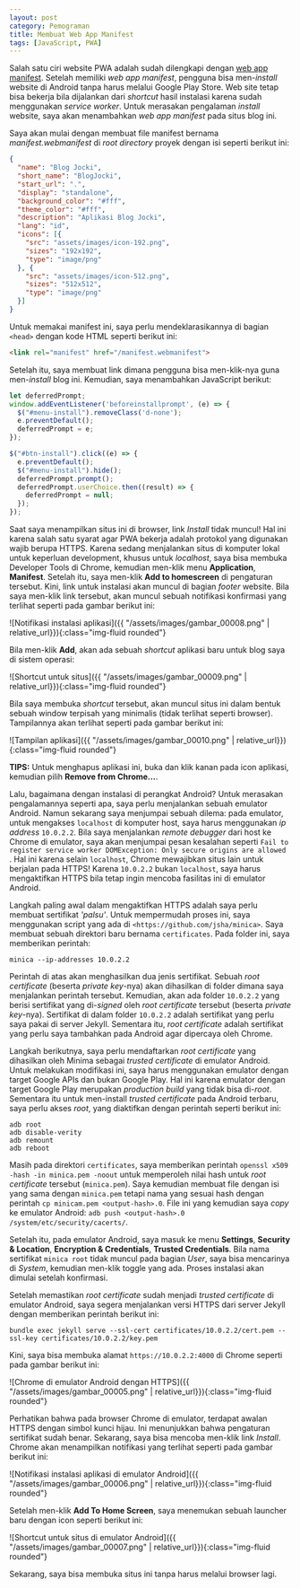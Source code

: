 ```yaml
---
layout: post
category: Pemograman
title: Membuat Web App Manifest
tags: [JavaScript, PWA]
---
```


Salah satu ciri website PWA adalah sudah dilengkapi dengan [web app manifest](https://developer.mozilla.org/en-US/docs/Web/Manifest).  Setelah memiliki *web app manifest*, pengguna bisa men-*install* website di Android tanpa harus melalui Google Play Store.  Web site tetap bisa bekerja bila dijalankan dari *shortcut* hasil instalasi karena sudah menggunakan *service worker*.  Untuk merasakan pengalaman *install* website, saya akan menambahkan *web app manifest* pada situs blog ini.

Saya akan mulai dengan membuat file manifest bernama *manifest.webmanifest* di *root directory* proyek dengan isi seperti berikut ini:

```json
{
  "name": "Blog Jocki",
  "short_name": "BlogJocki",
  "start_url": ".",
  "display": "standalone",
  "background_color": "#fff",
  "theme_color": "#fff",
  "description": "Aplikasi Blog Jocki",
  "lang": "id",
  "icons": [{
    "src": "assets/images/icon-192.png",
    "sizes": "192x192",
    "type": "image/png"
  }, {
    "src": "assets/images/icon-512.png",
    "sizes": "512x512",
    "type": "image/png"
  }]  
}
```

Untuk memakai manifest ini, saya perlu mendeklarasikannya di bagian `<head>` dengan kode HTML seperti berikut ini:

```html
<link rel="manifest" href="/manifest.webmanifest">
```

Setelah itu, saya membuat link dimana pengguna bisa men-klik-nya guna men-*install* blog ini.  Kemudian, saya menambahkan JavaScript berikut:

```javascript
let deferredPrompt;                
window.addEventListener('beforeinstallprompt', (e) => {          
  $("#menu-install").removeClass('d-none');
  e.preventDefault();
  deferredPrompt = e;          
});

$("#btn-install").click((e) => {
  e.preventDefault();
  $("#menu-install").hide();
  deferredPrompt.prompt();
  deferredPrompt.userChoice.then((result) => {
    deferredPrompt = null;
  });
});
```

Saat saya menampilkan situs ini di browser, link *Install* tidak muncul!  Hal ini karena salah satu syarat agar PWA bekerja adalah protokol yang digunakan wajib berupa HTTPS. Karena sedang menjalankan situs di komputer lokal untuk keperluan development, khusus untuk *localhost*, saya bisa membuka Developer Tools di Chrome, kemudian men-klik menu **Application**, **Manifest**.  Setelah itu, saya men-klik **Add to homescreen** di pengaturan tersebut.  Kini, link untuk instalasi akan muncul di bagian *footer* website.  Bila saya men-klik link tersebut, akan muncul sebuah notifikasi konfirmasi yang terlihat seperti pada gambar berikut ini:

![Notifikasi instalasi aplikasi]({{ "/assets/images/gambar_00008.png" | relative_url}}){:class="img-fluid rounded"}

Bila men-klik **Add**, akan ada sebuah *shortcut* aplikasi baru untuk blog saya di sistem operasi:

![Shortcut untuk situs]({{ "/assets/images/gambar_00009.png" | relative_url}}){:class="img-fluid rounded"}

Bila saya membuka *shortcut* tersebut, akan muncul situs ini dalam bentuk sebuah window terpisah yang minimalis (tidak terlihat seperti browser).  Tampilannya akan terlihat seperti pada gambar berikut ini:

![Tampilan aplikasi]({{ "/assets/images/gambar_00010.png" | relative_url}}){:class="img-fluid rounded"}

<div class="alert alert-info" role="alert">
<strong>TIPS:</strong> Untuk menghapus aplikasi ini, buka <chrome://apps/> dan klik kanan pada icon aplikasi, kemudian pilih <strong>Remove from Chrome...</strong>.
</div>

Lalu, bagaimana dengan instalasi di perangkat Android?  Untuk merasakan pengalamannya seperti apa, saya perlu menjalankan sebuah emulator Android.  Namun sekarang saya menjumpai sebuah dilema: pada emulator, untuk mengakses `localhost` di komputer host, saya harus menggunakan *ip address* `10.0.2.2`.  Bila saya menjalankan *remote debugger* dari host ke Chrome di emulator, saya akan menjumpai pesan kesalahan seperti `Fail to register service worker DOMException: Only secure origins are allowed `.  Hal ini karena selain `localhost`, Chrome mewajibkan situs lain untuk berjalan pada HTTPS!  Karena `10.0.2.2` bukan `localhost`, saya harus mengaktifkan HTTPS bila tetap ingin mencoba fasilitas ini di emulator Android.

Langkah paling awal dalam mengaktifkan HTTPS adalah saya perlu membuat sertifikat *'palsu'*.  Untuk mempermudah proses ini, saya menggunakan script yang ada di `<https://github.com/jsha/minica>`.  Saya membuat sebuah direktori baru bernama `certificates`.  Pada folder ini, saya memberikan perintah:

```
minica --ip-addresses 10.0.2.2
```

Perintah di atas akan menghasilkan dua jenis sertifikat.  Sebuah *root certificate* (beserta *private key*-nya) akan dihasilkan di folder dimana saya menjalankan perintah tersebut.  Kemudian, akan ada folder `10.0.2.2` yang berisi sertifikat yang di-*signed* oleh *root certificate* tersebut (beserta *private key*-nya).  Sertifikat di dalam folder `10.0.2.2` adalah sertifikat yang perlu saya pakai di server Jekyll.  Sementara itu, *root certificate* adalah sertifikat yang perlu saya tambahkan pada Android agar dipercaya oleh Chrome.

Langkah berikutnya, saya perlu mendaftarkan *root certificate* yang dihasilkan oleh Minima sebagai *trusted certificate* di emulator Android.  Untuk melakukan modifikasi ini, saya harus menggunakan emulator dengan target Google APIs dan bukan Google Play.  Hal ini karena emulator dengan target Google Play merupakan *production build* yang tidak bisa di-*root*.  Sementara itu untuk men-install *trusted certificate* pada Android terbaru, saya perlu akses *root*, yang diaktifkan dengan perintah seperti berikut ini:

```
adb root
adb disable-verity
adb remount
adb reboot
```

Masih pada direktori `certificates`, saya memberikan perintah `openssl x509 -hash -in minica.pem -noout` untuk memperoleh nilai hash untuk *root certificate* tersebut (`minica.pem`).  Saya kemudian membuat file dengan isi yang sama dengan `minica.pem` tetapi nama yang sesuai hash dengan perintah `cp minicam.pem <output-hash>.0`.  File ini yang kemudian saya *copy* ke emulator Android: `adb push <output-hash>.0 /system/etc/security/cacerts/`.

Setelah itu, pada emulator Android, saya masuk ke menu **Settings**, **Security & Location**, **Encryption & Credentials**, **Trusted Credentials**.  Bila nama sertifikat `minica root` tidak muncul pada bagian *User*, saya bisa mencarinya di *System*, kemudian men-klik toggle yang ada.  Proses instalasi akan dimulai setelah konfirmasi.

Setelah memastikan *root certificate* sudah menjadi *trusted certificate* di emulator Android, saya segera menjalankan versi HTTPS dari server Jekyll dengan memberikan perintah berikut ini:

```
bundle exec jekyll serve --ssl-cert certificates/10.0.2.2/cert.pem --ssl-key certificates/10.0.2.2/key.pem
```

Kini, saya bisa membuka alamat `https://10.0.2.2:4000` di Chrome seperti pada gambar berikut ini:

![Chrome di emulator Android dengan HTTPS]({{ "/assets/images/gambar_00005.png" | relative_url}}){:class="img-fluid rounded"}

Perhatikan bahwa pada browser Chrome di emulator, terdapat awalan HTTPS dengan simbol kunci hijau.  Ini menunjukkan bahwa pengaturan sertifikat sudah benar.  Sekarang, saya bisa mencoba men-klik link *Install*.  Chrome akan menampilkan notifikasi yang terlihat seperti pada gambar berikut ini:

![Notifikasi instalasi aplikasi di emulator Android]({{ "/assets/images/gambar_00006.png" | relative_url}}){:class="img-fluid rounded"}

Setelah men-klik **Add To Home Screen**, saya menemukan sebuah launcher baru dengan icon seperti berikut ini:

![Shortcut untuk situs di emulator Android]({{ "/assets/images/gambar_00007.png" | relative_url}}){:class="img-fluid rounded"}

Sekarang, saya bisa membuka situs ini tanpa harus melalui browser lagi.